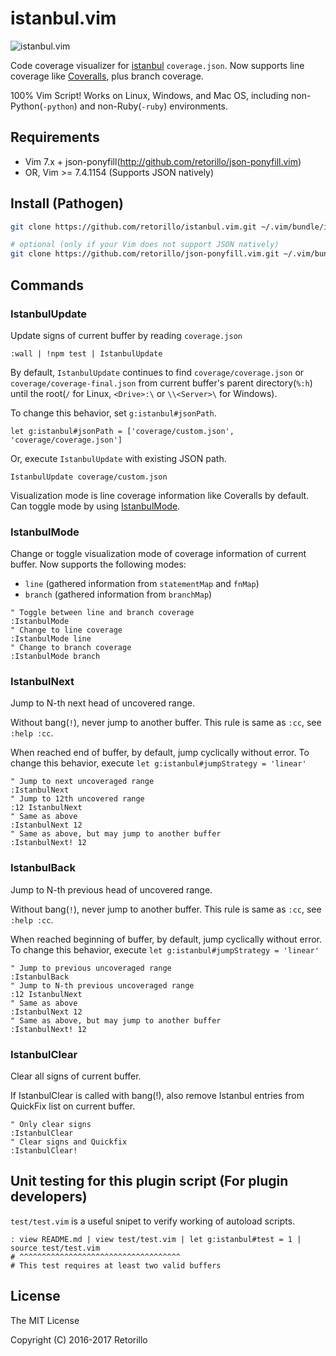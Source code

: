 # istanbul.vim

![istanbul.vim](preview.gif)

Code coverage visualizer for [istanbul](https://www.npmjs.com/package/istanbul)
`coverage.json`. Now supports line coverage like [Coveralls](https://coveralls.io),
plus branch coverage.

100% Vim Script! Works on Linux, Windows, and Mac OS, including
non-Python(`-python`) and non-Ruby(`-ruby`) environments.

## Requirements

- Vim 7.x + json-ponyfill(http://github.com/retorillo/json-ponyfill.vim)
- OR, Vim >= 7.4.1154 (Supports JSON natively)

## Install (Pathogen)

```bash
git clone https://github.com/retorillo/istanbul.vim.git ~/.vim/bundle/istanbul.vim

# optional (only if your Vim does not support JSON natively)
git clone https://github.com/retorillo/json-ponyfill.vim.git ~/.vim/bundle/json-ponyfill.vim
```

## Commands

### IstanbulUpdate

Update signs of current buffer by reading `coverage.json`

```vim
:wall | !npm test | IstanbulUpdate
```

By default, `IstanbulUpdate` continues to find `coverage/coverage.json` or
`coverage/coverage-final.json` from current buffer's parent directory(`%:h`)
until the root(`/` for Linux, `<Drive>:\` or `\\<Server>\` for Windows).

To change this behavior, set `g:istanbul#jsonPath`.

```vim
let g:istanbul#jsonPath = ['coverage/custom.json', 'coverage/coverage.json']
```

Or, execute `IstanbulUpdate` with existing JSON path.

```vim
IstanbulUpdate coverage/custom.json
```

Visualization mode is line coverage information like Coveralls by default.
Can toggle mode by using [IstanbulMode](#istanbulmode).

### IstanbulMode

Change or toggle visualization mode of coverage information of current buffer.
Now supports the following modes:

- `line` (gathered information from `statementMap` and `fnMap`)
- `branch` (gathered information from `branchMap`)

```vim
" Toggle between line and branch coverage
:IstanbulMode
" Change to line coverage
:IstanbulMode line
" Change to branch coverage
:IstanbulMode branch
```

### IstanbulNext

Jump to N-th next head of uncovered range.

Without bang(`!`), never jump to another buffer. This rule is same as `:cc`,
see `:help :cc`.

When reached end of buffer, by default, jump cyclically without error.
To change this behavior, execute `let g:istanbul#jumpStrategy = 'linear'`

```vim
" Jump to next uncoveraged range
:IstanbulNext
" Jump to 12th uncovered range
:12 IstanbulNext
" Same as above
:IstanbulNext 12
" Same as above, but may jump to another buffer
:IstanbulNext! 12
```

### IstanbulBack

Jump to N-th previous head of uncovered range.

Without bang(`!`), never jump to another buffer. This rule is same as `:cc`,
see `:help :cc`.

When reached beginning of buffer, by default, jump cyclically without error.
To change this behavior, execute `let g:istanbul#jumpStrategy = 'linear'`

```vim
" Jump to previous uncoveraged range
:IstanbulBack
" Jump to N-th previous uncoveraged range
:12 IstanbulNext
" Same as above
:IstanbulNext 12
" Same as above, but may jump to another buffer
:IstanbulNext! 12
```

### IstanbulClear

Clear all signs of current buffer.

If IstanbulClear is called with bang(!), also remove Istanbul entries from
QuickFix list on current buffer.

```vim
" Only clear signs
:IstanbulClear
" Clear signs and Quickfix
:IstanbulClear!
```

## Unit testing for this plugin script (For plugin developers)

`test/test.vim` is a useful snipet to verify working of autoload scripts.

```vim
: view README.md | view test/test.vim | let g:istanbul#test = 1 | source test/test.vim
# ^^^^^^^^^^^^^^^^^^^^^^^^^^^^^^^^^^^^
# This test requires at least two valid buffers
```

## License

The MIT License

Copyright (C) 2016-2017 Retorillo
